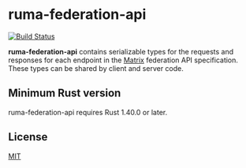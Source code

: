 # ruma-federation-api

[![Build Status](https://travis-ci.org/ruma/ruma-federation-api.svg?branch=master)](https://travis-ci.org/ruma/ruma-federation-api)

**ruma-federation-api** contains serializable types for the requests and responses for each endpoint in the [Matrix](https://matrix.org/) federation API specification.
These types can be shared by client and server code.

## Minimum Rust version

ruma-federation-api requires Rust 1.40.0 or later.

## License

[MIT](http://opensource.org/licenses/MIT)
